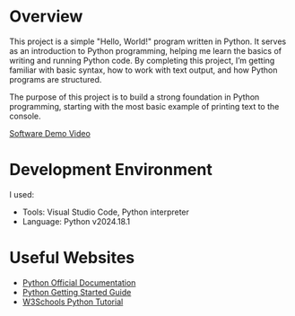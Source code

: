 # Overview

This project is a simple "Hello, World!" program written in Python. It serves as an introduction to Python programming, helping me learn the basics of writing and running Python code. By completing this project, I’m getting familiar with basic syntax, how to work with text output, and how Python programs are structured.

The purpose of this project is to build a strong foundation in Python programming, starting with the most basic example of printing text to the console.

[Software Demo Video](http://youtube.link.goes.here)

# Development Environment

I used:
- Tools: Visual Studio Code, Python interpreter
- Language: Python v2024.18.1

# Useful Websites

* [Python Official Documentation](https://docs.python.org/)
* [Python Getting Started Guide](https://www.python.org/about/gettingstarted/)
* [W3Schools Python Tutorial](https://www.w3schools.com/python/)
